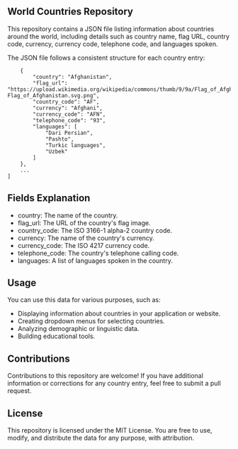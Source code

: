 ## World Countries Repository

This repository contains a JSON file listing information about countries around the world, 
including details such as country name, flag URL, country code, currency, currency code, 
telephone code, and languages spoken.

The JSON file follows a consistent structure for each country entry:

```[
    {
        "country": "Afghanistan",
        "flag_url": "https://upload.wikimedia.org/wikipedia/commons/thumb/9/9a/Flag_of_Afghanistan.svg/200px-Flag_of_Afghanistan.svg.png",
        "country_code": "AF",
        "currency": "Afghani",
        "currency_code": "AFN",
        "telephone_code": "93",
        "languages": [
            "Dari Persian",
            "Pashto",
            "Turkic languages",
            "Uzbek"
        ]
    },
    ...
]
```

## Fields Explanation

- country: The name of the country.
- flag_url: The URL of the country's flag image.
- country_code: The ISO 3166-1 alpha-2 country code.
- currency: The name of the country's currency.
- currency_code: The ISO 4217 currency code.
- telephone_code: The country's telephone calling code.
- languages: A list of languages spoken in the country.
  
## Usage
You can use this data for various purposes, such as:

- Displaying information about countries in your application or website.
- Creating dropdown menus for selecting countries.
- Analyzing demographic or linguistic data.
- Building educational tools.

## Contributions
Contributions to this repository are welcome! If you have additional information or corrections for any country entry, feel free to submit a pull request.

## License
This repository is licensed under the MIT License. You are free to use, modify, and distribute the data for any purpose, with attribution.
